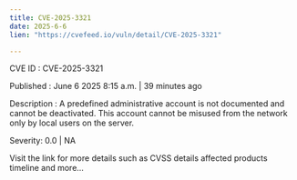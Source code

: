 ```yaml
---
title: CVE-2025-3321
date: 2025-6-6
lien: "https://cvefeed.io/vuln/detail/CVE-2025-3321"

---
```


CVE ID : CVE-2025-3321

Published :  June 6
2025
8:15 a.m. | 39 minutes ago

Description : A predefined administrative account is not documented and cannot
be deactivated. This account cannot be misused from the network
only by local
users on the server.

Severity: 0.0 | NA

Visit the link for more details
such as CVSS details
affected products
timeline
and more...
